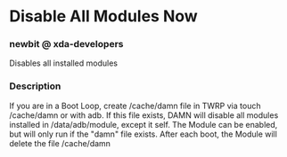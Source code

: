 # Disable All Modules Now
### newbit @ xda-developers
Disables all installed modules

### Description
If you are in a Boot Loop, create /cache/damn file in TWRP via touch /cache/damn or with adb.
If this file exists, DAMN will disable all modules installed in /data/adb/module, except it self.
The Module can be enabled, but will only run if the "damn" file exists. After each boot, the Module
will delete the file /cache/damn